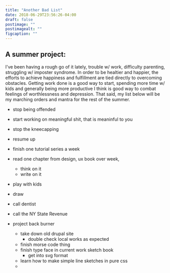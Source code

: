 ```yaml
---
title: "Another Bad List"
date: 2018-06-29T23:56:26-04:00
draft: false
postimage: ""
postimagealt: ""
figcaption: ""
---
```


## A summer project:
I've been having a rough go of it lately, trouble w/ work, difficulty parenting, struggling w/ imposter syndrome. In order to be healtier and happier, the efforts to achieve happiness and fulfillment are tied directly to overcoming obstacles. Getting work done is a good way to start, spending more time w/ kids and generally being more productive I think is good way to combat feelings of worthlessness and depression. That said, my list below will be my marching orders and mantra for the rest of the summer.

- stop being offended
- start working on meaningful shit, that is meaninful to you
- stop the kneecapping

- resume up
- finish one tutorial series a week
- read one chapter from design, ux book over week,
    - think on it
    - write on it

- play with kids

- draw

- call dentist
- call the NY State Revenue

- project back burner
    - take down old drupal site
        - double check local works as expected
    - finish morse code thing
    - finish type face in current work sketch book
        - get into svg format
    - learn how to make simple line sketches in pure css
    - 

